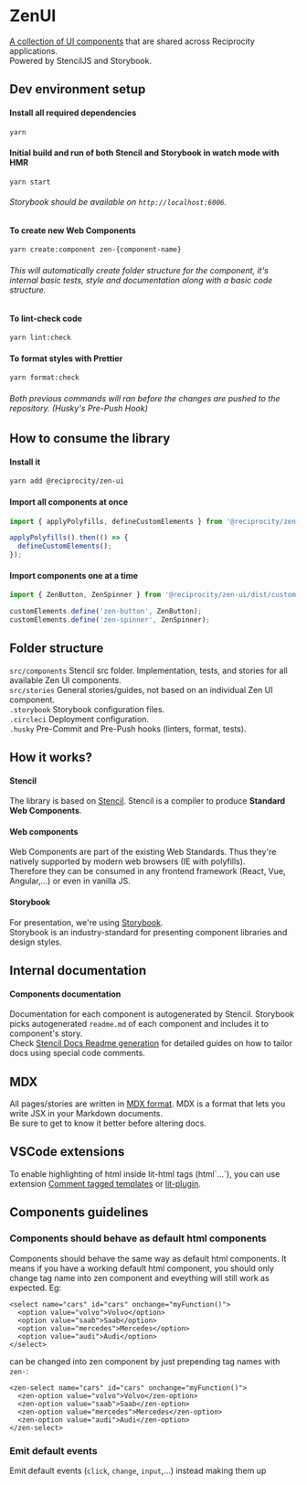 # ZenUI
[A collection of UI components](https://zen-ui.zengrc.com/) that are shared across Reciprocity applications.\
Powered by StencilJS and Storybook.

## Dev environment setup
#### Install all required dependencies
```bash
yarn
```

#### Initial build and run of both Stencil and Storybook in watch mode with HMR
```
yarn start
```
###### Storybook should be available on `http://localhost:6006`.

#### To create new Web Components
```bash
yarn create:component zen-{component-name}
```
###### This will automatically create folder structure for the component, it's internal basic tests, style and documentation along with a basic code structure.

#### To lint-check code
```bash
yarn lint:check
```

#### To format styles with Prettier
```bash
yarn format:check
```
###### Both previous commands will ran before the changes are pushed to the repository. (Husky's Pre-Push Hook)

## How to consume the library
#### Install it
```bash
yarn add @reciprocity/zen-ui
```

#### Import all components at once
```js
import { applyPolyfills, defineCustomElements } from '@reciprocity/zen-ui/loader';

applyPolyfills().then(() => {
  defineCustomElements();
});
```

#### Import components one at a time
```js
import { ZenButton, ZenSpinner } from '@reciprocity/zen-ui/dist/custom-elements';

customElements.define('zen-button', ZenButton);
customElements.define('zen-spinner', ZenSpinner);
```

## Folder structure
`src/components` Stencil src folder. Implementation, tests, and stories for all available Zen UI components.\
`src/stories` General stories/guides, not based on an individual Zen UI component.\
`.storybook` Storybook configuration files.\
`.circleci` Deployment configuration.\
`.husky` Pre-Commit and Pre-Push hooks (linters, format, tests).

## How it works?

#### Stencil
The library is based on [Stencil](https://stenciljs.com/docs/introduction). Stencil is a compiler to produce **Standard Web Components**.

#### Web components
Web Components are part of the existing Web Standards. Thus they're natively supported by modern web browsers (IE with polyfills).\
Therefore they can be consumed in any frontend framework (React, Vue, Angular,...) or even in vanilla JS.

#### Storybook
For presentation, we're using [Storybook](https://storybook.js.org/).\
Storybook is an industry-standard for presenting component libraries and design styles.

## Internal documentation

#### Components documentation
Documentation for each component is autogenerated by Stencil. Storybook picks autogenerated `readme.md` of each component and includes it to component's story.\
Check [Stencil Docs Readme generation](https://stenciljs.com/docs/docs-readme) for detailed guides on how to tailor docs using special code comments.

## MDX
All pages/stories are written in [MDX format](https://mdxjs.com/getting-started/). MDX is a format that lets you write JSX in your Markdown documents.\
Be sure to get to know it better before altering docs.

## VSCode extensions
To enable highlighting of html inside lit-html tags (html\`...\`), you can use extension [Comment tagged templates](https://marketplace.visualstudio.com/items?itemName=bierner.comment-tagged-templates) or [lit-plugin](https://marketplace.visualstudio.com/items?itemName=runem.lit-plugin).


## Components guidelines
### Components should behave as default html components
Components should behave the same way as default html components.
It means if you have a working default html component, you should only change tag name into zen component and eveything will still work as expected. Eg:
```
<select name="cars" id="cars" onchange="myFunction()">
  <option value="volvo">Volvo</option>
  <option value="saab">Saab</option>
  <option value="mercedes">Mercedes</option>
  <option value="audi">Audi</option>
</select>
```
can be changed into zen component by just prepending tag names with `zen-`:
```
<zen-select name="cars" id="cars" onchange="myFunction()">
  <zen-option value="volvo">Volvo</zen-option>
  <zen-option value="saab">Saab</zen-option>
  <zen-option value="mercedes">Mercedes</zen-option>
  <zen-option value="audi">Audi</zen-option>
</zen-select>
```
### Emit default events
Emit default events (`click`, `change`, `input`,...) instead making them up
